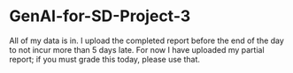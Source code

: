 # GenAI-for-SD-Project-3
All of my data is in. I upload the completed report before the end of the day to not incur more than 5 days late. For now I have uploaded my partial report; if you must grade this today, please use that.
